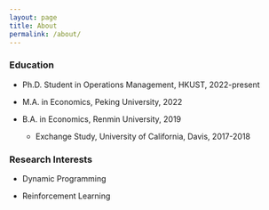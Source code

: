 ```yaml
---
layout: page
title: About
permalink: /about/
---
```


### Education

  * Ph.D. Student in Operations Management, HKUST, 2022-present

  * M.A. in Economics, Peking University, 2022

  * B.A. in Economics, Renmin University, 2019

    * Exchange Study, University of California, Davis, 2017-2018

### Research Interests

  * Dynamic Programming

  * Reinforcement Learning
